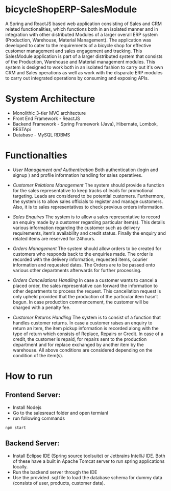 # bicycleShopERP-SalesModule
 A Spring and ReactJS based web application consisting of Sales and CRM related functionalities, which functions both in an isolated manner and in integration with other distributed Modules of a larger overall ERP system (Production, Warehouse, Material Management). The application was developed to cater to the requirements of a bicycle shop for effective customer management and sales engagement and tracking. This SalesModule application is part of a larger distributed system that consists of the Production, Warehouse and Material management modules. This system is designed to work both in an isolated fashion to carry out it's own CRM and Sales operations as well as work with the disparate ERP modules to carry out integrated operations by consuming and exposing APIs.
 
 
 # System Architecture
 - Monolithic 3-tier MVC architecture
 - Front End Framework - ReactJS
 - Backend Framework - Spring Framework (Java), Hibernate, Lombok, RESTApi
 - Database - MySQL RDBMS 
 
 # Functionalties
- *User Management and Authentication* 
Both authentication (login and signup ) and profile information handling for sales operatives. 

- *Customer Relations Management*
The system should provide a function for the sales representative to keep tracks of leads for promotional targeting. Leads are considered to be potential customers. Furthermore, the system is to allow sales officials to register and manage customers. Also, it is to sales representatives to check previous orders information.

- *Sales Enquires*
The system is to allow a sales representative to record an enquiry made by a customer regarding particular item(s). This details various information regarding the customer such as delivery requirements, item’s availability and credit status. Finally the enquiry and related items are reserved for 24hours. 

- *Orders Management*
The system should allow orders to be created for customers who responds back to the enquiries made. The order is recorded with the delivery information, requested items, courier information and requested dates. The Orders are to be passed onto various other departments afterwards for further processing.

- *Orders Cancellations Handling*
In case a customer wants to cancel a placed order, the sales representative can forward the information to other departments to process the request. This cancellation request is only upheld provided that the production of the particular item hasn’t begun. In case production commencement, the customer will be charged with a penalty fee.
- *Customer Returns Handling*
The system is to consist of a function that handles customer returns. In case a customer raises an enquiry to return an item, the item pickup information is recorded along with the type of return which consists of Replace, Repairs or Credit. In case of a credit, the customer is repaid, for repairs sent to the production department and for replace exchanged by another item by the warehouse. All above conditions are considered depending on the condition of the item(s).


# How to run

## Frontend Server:
- Install Nodejs
- Go to the salesreact folder and open termianl
- run following commands
```
npm start
```
## Backend Server:
- Install Eclipse IDE (Spring source toolsuite) or Jetbrains IntelliJ IDE. Both of these have a built in Apache Tomcat server to run spring applications locally.
- Run the backend server through the IDE
- Use the provided .sql file to load the database schema for dummy data (consists of user, products, customer data).

